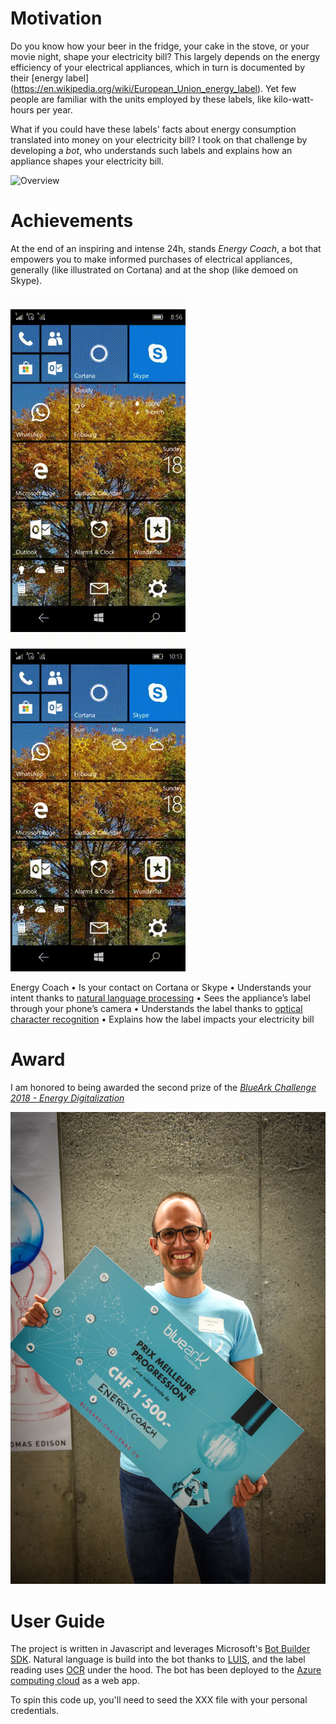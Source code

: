 # Motivation

Do you know how your beer in the fridge, your cake in the stove, or your movie night, shape your electricity bill? This largely depends on the energy efficiency of your electrical appliances, which in turn is documented by their [energy label] (https://en.wikipedia.org/wiki/European_Union_energy_label). Yet few people are familiar with the units employed by these labels, like kilo-watt-hours per year. 

What if you could have these labels' facts about energy consumption translated into money on your electricity bill? I took on that challenge by developing a _bot_, who understands such labels and explains how an appliance shapes your electricity bill. 

![Overview](https://github.com/ckauth/HACK_EnergyCoach/blob/master/illustrations/energyCoach.png)


# Achievements

At the end of an inspiring and intense 24h, stands _Energy Coach_, a bot that empowers you to make informed purchases of electrical appliances, generally (like illustrated on Cortana) and at the shop (like demoed on Skype).

![Demo Cortana](https://github.com/ckauth/HACK_EnergyCoach/blob/master/illustrations/demo_cortana.gif "on Cortana")   ![Demo Skype](https://github.com/ckauth/HACK_EnergyCoach/blob/master/illustrations/demo_skype.gif "on Skype")

Energy Coach
•	Is your contact on Cortana or Skype
•	Understands your intent thanks to [natural language processing](https://www.luis.ai/)
•	Sees the appliance’s label through your phone’s camera
•	Understands the label thanks to [optical character recognition](https://azure.microsoft.com/en-us/services/cognitive-services/computer-vision/)
•	Explains how the label impacts your electricity bill

# Award

I am honored to being awarded the second prize of the [_BlueArk Challenge 2018 - Energy Digitalization_](https://blueark-challenge.ch/en/)

![Award](https://github.com/ckauth/HACK_EnergyCoach/blob/master/illustrations/award.jpg)

# User Guide

The project is written in Javascript and leverages Microsoft's [Bot Builder SDK](https://dev.botframework.com/). Natural language is build into the bot thanks to [LUIS](https://www.luis.ai/home), and the label reading uses [OCR](https://azure.microsoft.com/en-us/services/cognitive-services/computer-vision/) under the hood. The bot has been deployed to the [Azure computing cloud](https://azure.microsoft.com/en-us/) as a web app.

To spin this code up, you'll need to seed the XXX file with your personal credentials.





